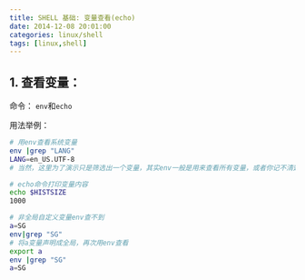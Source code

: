 ```yaml
---
title: SHELL 基础: 变量查看(echo)
date: 2014-12-08 20:01:00
categories: linux/shell
tags: [linux,shell]
---
```


## 1. 查看变量：
命令：
`env`和`echo`

用法举例：

``` bash
# 用env查看系统变量
env |grep "LANG"
LANG=en_US.UTF-8
# 当然，这里为了演示只是筛选出一个变量，其实env一般是用来查看所有变量，或者你记不清楚变量名称时来查询的。

# echo命令打印变量内容
echo $HISTSIZE
1000

# 非全局自定义变量env查不到
a=SG
env|grep "SG"
# 将a变量声明成全局，再次用env查看
export a
env |grep "SG"
a=SG
```
